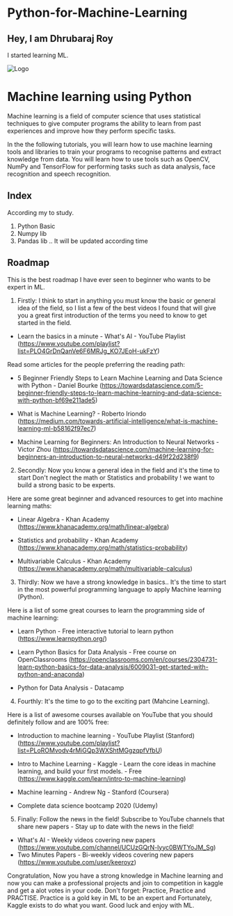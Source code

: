 # Python-for-Machine-Learning

## Hey, I am Dhrubaraj Roy
I started learning ML.





![Logo](https://www.simplilearn.com/ice9/free_resources_article_thumb/Deep-Learning-vs-Machine-Learning.jpg)
# Machine learning using Python

Machine learning is a field of computer science that uses statistical techniques to give computer programs the ability to learn from past experiences and improve how they perform specific tasks.

In the the following tutorials, you will learn how to use machine learning tools and libraries to train your programs to recognise patterns and extract knowledge from data. You will learn how to use tools such as OpenCV, NumPy and TensorFlow for performing tasks such as data analysis, face recognition and speech recognition.

##  Index
According my to study.
1. Python Basic 
2. Numpy lib
3. Pandas lib
.. It will be updated according time
## Roadmap
This is the best roadmap I have ever seen to beginner who wants to be expert in ML.
1. Firstly:
I think to start in anything you must know the basic or general idea of ​​the field, so I list a few of the best videos I found that will give you a great first introduction of the terms you need to know to get started in the field.

- Learn the basics in a minute - What's AI - YouTube Playlist
(https://www.youtube.com/playlist?list=PLO4GrDnQanVe6F6MRJg_KO7JEoH-ukFzY)

Read some articles for the people preferring the reading path:
- 5 Beginner Friendly Steps to Learn Machine Learning and Data Science with Python - Daniel Bourke
(https://towardsdatascience.com/5-beginner-friendly-steps-to-learn-machine-learning-and-data-science-with-python-bf69e211ade5)

- What is Machine Learning? - Roberto Iriondo
(https://medium.com/towards-artificial-intelligence/what-is-machine-learning-ml-b58162f97ec7)

- Machine Learning for Beginners: An Introduction to Neural Networks - Victor Zhou
(https://towardsdatascience.com/machine-learning-for-beginners-an-introduction-to-neural-networks-d49f22d238f9)

2. Secondly:
Now you know a general idea in the field and it's the time to start Don't neglect the math or Statistics and probability ! we want to build a strong basic to be experts.

Here are some great beginner and advanced resources to get into machine learning maths:
- Linear Algebra - Khan Academy
(https://www.khanacademy.org/math/linear-algebra)

- Statistics and probability - Khan Academy
(https://www.khanacademy.org/math/statistics-probability)

- Multivariable Calculus - Khan Academy
(https://www.khanacademy.org/math/multivariable-calculus)

3. Thirdly:
Now we have a strong knowledge in basics.. It's the time to start in the most powerful programming language to apply Machine learning (Python).

Here is a list of some great courses to learn the programming side of machine learning:
- Learn Python - Free interactive tutorial to learn python
(https://www.learnpython.org/)

- Learn Python Basics for Data Analysis - Free course on OpenClassrooms
(https://openclassrooms.com/en/courses/2304731-learn-python-basics-for-data-analysis/6009031-get-started-with-python-and-anaconda)

- Python for Data Analysis - Datacamp
4. Fourthly:
It's the time to go to the exciting part (Mahcine Learning).

Here is a list of awesome courses available on YouTube that you should definitely follow and are 100% free:
- Introduction to machine learning - YouTube Playlist (Stanford)
(https://www.youtube.com/playlist?list=PLoROMvodv4rMiGQp3WXShtMGgzqpfVfbU)

- Intro to Machine Learning - Kaggle - Learn the core ideas in machine learning, and build your first models. - Free
(https://www.kaggle.com/learn/intro-to-machine-learning)

- Machine learning - Andrew Ng - Stanford (Coursera)
- Complete data science bootcamp 2020 (Udemy)
5. Finally: Follow the news in the field!
Subscribe to YouTube channels that share new papers - Stay up to date with the news in the field!

- What's AI - Weekly videos covering new papers (https://www.youtube.com/channel/UCUzGQrN-lyyc0BWTYoJM_Sg)
- Two Minutes Papers - Bi-weekly videos covering new papers
(https://www.youtube.com/user/keeroyz)

Congratulation, Now you have a strong knowledge in Machine learning and now you can make a professional projects and join to competition in kaggle and get a alot votes in your code.
Don't forget: Practice, Practice and PRACTISE. Practice is a gold key in ML to be an expert and Fortunately, Kaggle exists to do what you want. Good luck and enjoy with ML.

